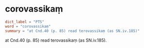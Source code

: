 # corovassikaṃ

``` toml
dict_label = "PTS"
word = "corovassikaṃ"
summary = "at Cnd.40 (p. 85) read terovassikaṃ (as SN.iv.185)"
```

at Cnd.40 (p. 85) read terovassikaṃ (as SN.iv.185).

